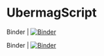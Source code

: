 # UbermagScript

Binder | [![Binder](https://mybinder.org/badge_logo.svg)](https://mybinder.org/v2/gh/rongpan316/UbermagScript/master?filepath=Notebook%2FCompositeMagnet_3Layer_biner.ipynb)

Binder | [![Binder](https://mybinder.org/badge_logo.svg)](https://mybinder.org/v2/gh/rongpan316/UbermagScript/master?filepath=CompositeMagnet_3Layer_biner.ipynb)

